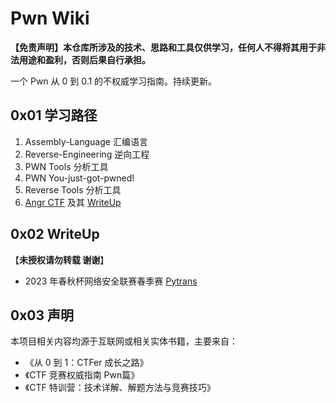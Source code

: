 # Pwn Wiki

**【免责声明】本仓库所涉及的技术、思路和工具仅供学习，任何人不得将其用于非法用途和盈利，否则后果自行承担。**

一个 Pwn 从 0 到 0.1 的不权威学习指南。持续更新。

## 0x01 学习路径

1. Assembly-Language  汇编语言
2. Reverse-Engineering  逆向工程
3. PWN Tools 分析工具
4. PWN  You-just-got-pwned!
5. Reverse Tools 分析工具
6. [Angr CTF](https://github.com/jakespringer/Angr_ctf) 及其 [WriteUp](https://github.com/ZERO-A-ONE/AngrCTF_FITM)

## 0x02 WriteUp

【**未授权请勿转载 谢谢**】

- 2023 年春秋杯网络安全联赛春季赛 [Pytrans](https://github.com/Threekiii/Pwn-Wiki/blob/master/writeup/202305_Pytrans/202305_Pytrans.md) 

## 0x03 声明

本项目相关内容均源于互联网或相关实体书籍，主要来自：

- 《从 0 到 1：CTFer 成长之路》
- 《CTF 竞赛权威指南 Pwn篇》
- 《CTF 特训营：技术详解、解题方法与竞赛技巧》
